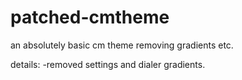 patched-cmtheme
===============

an absolutely basic cm theme removing gradients etc.

details:
-removed settings and dialer gradients.
